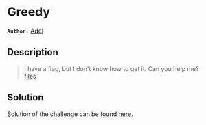 # Greedy

**`Author:`** [Adel](https://github.com/Spidey-y)

## Description

> I have a flag, but I don't know how to get it. Can you help me?   
> [files](https://drive.google.com/drive/folders/1wW_HgZCWTlwbVEU6gjpyIoOJ9Z_VPI_M?usp=share_link)



## Solution

Solution of the challenge can be found [here](solution/).

